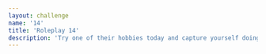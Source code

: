 ```yaml
---
layout: challenge
name: '14'
title: 'Roleplay 14'
description: 'Try one of their hobbies today and capture yourself doing it, how did it work out for you?'
---
```

